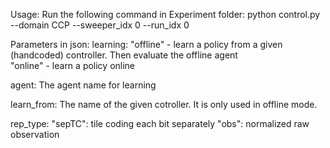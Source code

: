 Usage: 
Run the following command in Experiment folder:
python control.py --domain CCP --sweeper_idx 0 --run_idx 0

Parameters in json:
learning: 
    "offline" - learn a policy from a given (handcoded) controller. Then evaluate the offline agent  
    "online" - learn a policy online

agent:
    The agent name for learning

learn_from:
    The name of the given cotroller. It is only used in offline mode.
    
rep_type:
    "sepTC": tile coding each bit separately
    "obs": normalized raw observation